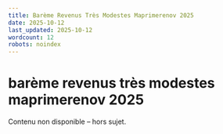 ```yaml
---
title: Barème Revenus Très Modestes Maprimerenov 2025
date: 2025-10-12
last_updated: 2025-10-12
wordcount: 12
robots: noindex
---
```


# barème revenus très modestes maprimerenov 2025

Contenu non disponible – hors sujet.